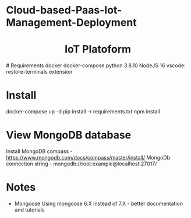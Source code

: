 # Cloud-based-Paas-Iot-Management-Deployment
<h1 align="center" id="title">IoT Platoform</h1>
# Requirements
docker
docker-compose
python 3.8.10
NodeJS 16
vscode:
    restore-terminals extension

# Install
docker-compose up -d
pip install -r requirements.txt
npm install

# View MongoDB database
Install MongoDB compass - https://www.mongodb.com/docs/compass/master/install/
MongoDb connection string - mongodb://root:example@localhost:27017/

# Notes
- Mongoose
    Using mongoose 6.X instead of 7.X - better documentation and tutorials
